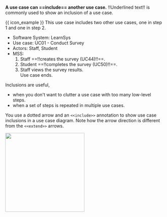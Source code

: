 <link rel="stylesheet" href="{{baseUrl}}/css/common.css">

**A use case can ==include== another use case.** !!Underlined text!! is commonly used to show an inclusion of a use case.

<box>

{{ icon_example }} This use case includes two other use cases, one in step 1 and one in step 2.

<div class="text-monospace">

* Software System: LearnSys
* Use case:  UC01 - Conduct Survey
* Actors: Staff, Student
* MSS:
  1. Staff ==!!creates the survey (UC44)!!==.
  1. Student ==!!completes the survey (UC50)!!==.
  1. Staff views the survey results.<br>
     Use case ends.
</div>
</box>

Inclusions are useful,
* when you don't want to clutter a use case with too many low-level steps.
* when a set of steps is repeated in multiple use cases.

You use a dotted arrow and an `<<include>>` annotation to show use case inclusions in a use case diagram. Note how the arrow direction is different from the `<<extend>>` arrows.

<img src="{{baseUrl}}/specifyingRequirements/useCases/details/images/inclusion.png" height="250" /><p/>
